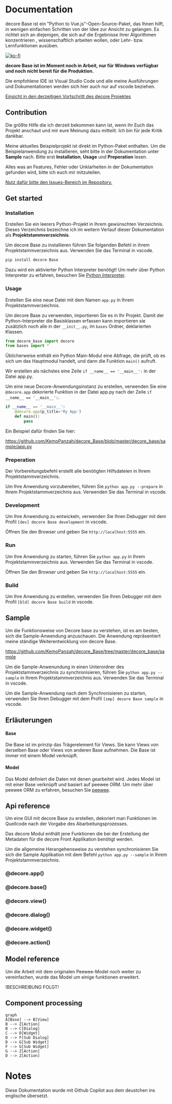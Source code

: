 # Documentation
decore Base ist ein "Python to Vue.js"-Open-Source-Paket, das Ihnen hilft, in wenigen einfachen Schritten von der Idee zur Ansicht zu gelangen. Es richtet sich an diejenigen, die sich auf die Ergebnisse ihrer Algorithmen konzentrieren , wissenschaftlich arbeiten wollen, oder Lehr- bzw. Lernfunktionen ausüben.

[![ko-fi](https://ko-fi.com/img/githubbutton_sm.svg)](https://ko-fi.com/P5P2JCC5B)

**decore Base ist im Moment noch in Arbeit, nur für Windows verfügbar und noch nicht bereit für die Produktion.**

Die empfohlene IDE ist Visual Studio Code und alle meine Ausführungen und Dokumentationen werden sich hier auch nur auf vscode beziehen.

[Einsicht in den derzeitigen Vortschritt des decore Projektes](https://github.com/users/KemoPanzah/projects/1/views/1)

## Contribution
Die größte Hilfe die ich derzeit bekommen kann ist, wenn ihr Euch das Projekt anschaut und mir eure Meinung dazu mitteilt. Ich bin für jede Kritik dankbar. 

Meine aktuelles Beispielprojekt ist direkt im Python-Paket enthalten. Um die Beispielanwendung zu installieren, seht bitte in der Dokumentation unter **Sample** nach. Bitte erst **Installation**, **Usage** und **Preperation** lesen.

Alles was an Features, Fehler oder Unklarheiten in der Dokumentation gefunden wird, bitte ich euch mir mitzuteilen.

[Nutz dafür bitte den Issues-Bereich im Repository.](https://github.com/KemoPanzah/decore_Base/issues)

## Get started
### Installation
Erstellen Sie ein leerers Python-Projekt in Ihrem gewünschten Verzeichnis. Dieses Verzeichnis bezeichne ich im weitern Verlauf dieser Dokumentation als **Projektstammverzeichnis**.

Um decore Base zu installieren führen Sie folgenden Befehl in ihrem Projektstammverzeichnis aus. Verwenden Sie das Terminal in vscode.

```python
pip install decore-Base
```

Dazu wird ein aktivierter Python Interpreter benötigt! Um mehr über Python Interpreter zu erfahren, besuchen Sie [Python Interpreter](https://code.visualstudio.com/docs/python/environments).

### Usage
Erstellen Sie eine neue Datei mit dem Namen `app.py` in Ihrem Projektstammverzeichnis.

Um decore Base zu verwenden, importieren Sie es in Ihr Projekt. Damit der Python-Interpreter die Basisklassen erfassen kann importieren sie zusätzlich noch alle in der `__init__.py`, im `bases` Ordner, deklarierten Klassen.

```python
from decore_base import decore
from bases import *
```

Üblicherweise enthält ein Python Main-Modul eine Abfrage, die prüft, ob es sich um das Hauptmodul handelt, und dann die Funktion `main()` aufruft.

Wir erstellen als nächstes eine Zeile `if __name__ == '__main__':` in der Datei app.py.

Um eine neue Decore-Anwendungsinstanz zu erstellen, verwenden Sie eine `@decore.app` dekorierte Funktion in der Datei app.py nach der Zeile `if __name__ == '__main__':`.

```python
if __name__ == '__main__':
    @decore.app(p_title='My App')
    def main():
        pass
```

Ein Beispiel dafür finden Sie hier:

https://github.com/KemoPanzah/decore_Base/blob/master/decore_base/sample/app.py

### Preperation
Der Vorbereitungsbefehl erstellt alle benötigten Hilfsdateien in Ihrem Projektstammverzeichnis.

Um Ihre Anwendung vorzubereiten, führen Sie `python app.py --prepare` in Ihrem Projektstammverzeichnis aus. Verwenden Sie das Terminal in vscode.

### Development
Um Ihre Anwendung zu entwickeln, verwenden Sie Ihren Debugger mit dem Profil `[dev] decore Base development` in vscode.

Öffnen Sie den Browser und geben Sie `http://localhost:5555` ein.

### Run
Um Ihre Anwendung zu starten, führen Sie `python app.py` in Ihrem Projektstammverzeichnis aus. Verwenden Sie das Terminal in vscode.

Öffnen Sie den Browser und geben Sie `http://localhost:5555` ein.

### Build
Um Ihre Anwendung zu erstellen, verwenden Sie Ihren Debugger mit dem Profil `[bld] decore Base build` in vscode.

## Sample
Um die Funktionsweise von Decore base zu verstehen, ist es am besten, sich die Sample-Anwendung anzuschauen. Die Anwendung repräsentiert meine ständige Weiterentwicklung von decore Base.

https://github.com/KemoPanzah/decore_Base/tree/master/decore_base/sample

Um die Sample-Anwenundung in einen Unterordner des Projektstammverzeichnis zu synchronisieren, führen Sie `python app.py --sample` in Ihrem Projektstammverzeichnis aus. Verwenden Sie das Terminal in vscode.

Um die Sample-Anwendung nach dem Synchronisieren zu starten, verwenden Sie Ihren Debugger mit dem Profil `[smp] decore Base sample` in vscode.

## Erläuterungen

#### Base
Die Base ist im prinzip das Trägerelement für Views. Sie kann Views von derselben Base oder Views von anderen Base aufnehmen. Die Base ist immer mit einem Model verknüpft.

#### Model
Das Model definiert die Daten mit denen gearbeitet wird. Jedes Model ist mit einer Base verknüpft und basiert auf peewee ORM. Um mehr über peewee ORM zu erfahren, besuchen Sie [peewee](http://docs.peewee-orm.com/en/latest/).

## Api reference
Um eine GUI mit decore Base zu erstellen, dekoriert man Funktionen im Quellcode nach der Vorgabe des Abarbeitungsprozesses.

Das decore Modul enthält jene Funktionen die bei der Erstellung der Metadaten für die decore Front Applikation benötigt werden.

Um die allgemeine Herangehensweise zu verstehen synchronisieren Sie sich die Sample Applikation mit dem Befehl `python app.py --sample` in Ihrem Projektstammverzeichnis.

### @decore.app()
### @decore.base()
### @decore.view()
### @decore.dialog()
### @decore.widget()
### @decore.action()

## Model reference
Um die Arbeit mit dem originalen Peewee-Model noch weiter zu vereinfachen, wurde das Model um einige funktionen erweitert.

!BESCHREIBUNG FOLGT!

## Component processing
```mermaid
graph
A[Base] --> B[View]
B --> Z[Action]
B --> C[Dialog]
C --> D[Widget]
D --> F[Sub Dialog]
D --> G[Sub Widget]
F --> G[Sub Widget]
G --> Z[Action]
D --> Z[Action]
```

# Notes
Diese Dokumentation wurde mit Github Copilot aus dem deustchen ins englische übersetzt.